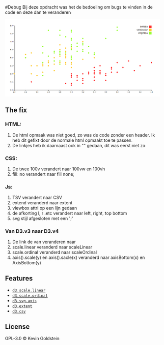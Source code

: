 #Debug
Bij deze opdracht was het de bedoeling om bugs te vinden in de code en deze dan te veranderen

![picture](preview.png)

## The fix
### HTML:
1. De html opmaak was niet goed, zo was de code zonder een header. Ik heb dit gefixt door de normale html opmaakt toe te passen.
2. De linkjes heb ik daarnaast ook in "" gedaan, dit was eerst niet zo

### CSS:

1. De twee 100v verandert naar 100vw en 100vh
2. fill: no verandert naar fill none;

### Js:

1. TSV verandert naar CSV
2. extend veranderd naar extent
3. viewbox attri op een lijn gedaan
4. de afkorting l, r .etc verandert  naar left, right, top bottom
5. svg stijl afgesloten met een ';'

### Van D3.v3 naar D3.v4
1. De link de van <script src="https://d3js.org/d3.v3.min.js"></script> veranderen naar <script src="https://d3js.org/d3.v4.min.js"></script>
2. scale.linear veranderd naar scaleLinear
3. scale.ordinal veranderd naar scaleOrdinal
4. axis().scale(y) en axis().sacle(x) veranderd naar axisBottom(x) en AxisBottom(y)

## Features

*   [`d3.scale.linear`](https://github.com/d3/d3-3.x-api-reference/blob/master/Quantitative-Scales.md#_linear)
*   [`d3.scale.ordinal`](https://github.com/d3/d3-3.x-api-reference/blob/master/Ordinal-Scales.md#ordinal)
*   [`d3.svg.axis`](https://github.com/d3/d3-3.x-api-reference/blob/master/SVG-Axes.md#axis)
*   [`d3.extent`](https://github.com/d3/d3-3.x-api-reference/blob/master/Arrays.md#d3_extent)
*   [`d3.csv`](https://github.com/d3/d3-3.x-api-reference/blob/master/CSV.md#csv)

## License

GPL-3.0 © Kevin Goldstein

[block]: https://bl.ocks.org/mbostock/3887118

[block-author]: https://github.com/mbostock

[cover]: preview.png

[url]: https://cmda-fe3.github.io/course-17-18/class-2/debug
